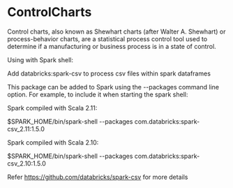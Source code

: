# ControlCharts

Control charts, also known as Shewhart charts (after Walter A. Shewhart) or process-behavior charts, are a statistical process control tool used to determine if a manufacturing or business process is in a state of control.

Using with Spark shell: 

Add databricks:spark-csv to process csv files within spark dataframes

This package can be added to Spark using the --packages command line option. For example, to include it when starting the spark shell:

Spark compiled with Scala 2.11:

$SPARK_HOME/bin/spark-shell --packages com.databricks:spark-csv_2.11:1.5.0

Spark compiled with Scala 2.10:

$SPARK_HOME/bin/spark-shell --packages com.databricks:spark-csv_2.10:1.5.0

Refer https://github.com/databricks/spark-csv for more details
